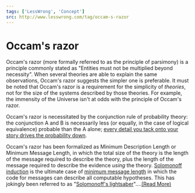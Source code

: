 ```yaml
---
tags: ['LessWrong', 'Concept']
src: http://www.lesswrong.com/tag/occam-s-razor
---
```


# Occam's razor
Occam's razor (more formally referred to as the principle of parsimony) is a principle commonly stated as "Entities must not be multiplied beyond necessity". When several theories are able to explain the same observations, Occam's razor suggests the simpler one is preferable. It must be noted that Occam's razor is a requirement for the simplicity of *theories*, not for the size of the systems described by those theories. For example, the immensity of the Universe isn't at odds with the principle of Occam's razor.

Occam's razor is necessitated by the conjunction rule of probability theory: the conjunction A and B is necessarily less (or equally, in the case of logical equivalence) probable than the A alone; [every detail you tack onto your story drives the probability down](https://www.lesswrong.com/tag/burdensome-details).

Occam's razor has been formalized as Minimum Description Length or Minimum Message Length, in which the total size of the theory is the length of the message required to describe the theory, plus the length of the message required to describe the evidence *using* the theory. [Solomonoff induction](https://www.lesswrong.com/tag/solomonoff-induction) is the ultimate case of [minimum message length](https://wiki.lesswrong.com/wiki/minimum_message_length) in which the code for messages can describe all computable hypotheses. This has jokingly been referred to as "[Solomonoff's lightsaber](https://www.lesswrong.com/tag/solomonoff-induction)"....[(Read More)]()

